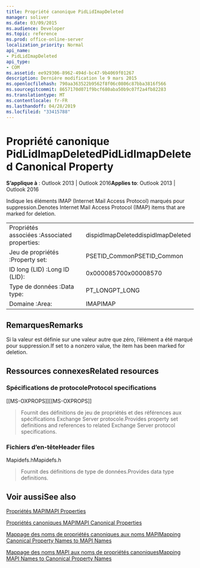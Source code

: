 ```yaml
---
title: Propriété canonique PidLidImapDeleted
manager: soliver
ms.date: 03/09/2015
ms.audience: Developer
ms.topic: reference
ms.prod: office-online-server
localization_priority: Normal
api_name:
- PidLidImapDeleted
api_type:
- COM
ms.assetid: ee929306-8962-494d-bc47-9b4069f01267
description: Dernière modification le 9 mars 2015
ms.openlocfilehash: 790aa363522b9562f8f06c0806c87bba3816f566
ms.sourcegitcommit: 8657170d071f9bcf680aba50b9c07f2a4fb82283
ms.translationtype: MT
ms.contentlocale: fr-FR
ms.lasthandoff: 04/28/2019
ms.locfileid: "33415788"
---
```

# <a name="pidlidimapdeleted-canonical-property"></a><span data-ttu-id="0b860-103">Propriété canonique PidLidImapDeleted</span><span class="sxs-lookup"><span data-stu-id="0b860-103">PidLidImapDeleted Canonical Property</span></span>

  
  
<span data-ttu-id="0b860-104">**S’applique à** : Outlook 2013 | Outlook 2016</span><span class="sxs-lookup"><span data-stu-id="0b860-104">**Applies to**: Outlook 2013 | Outlook 2016</span></span> 
  
<span data-ttu-id="0b860-105">Indique les éléments IMAP (Internet Mail Access Protocol) marqués pour suppression.</span><span class="sxs-lookup"><span data-stu-id="0b860-105">Denotes Internet Mail Access Protocol (IMAP) items that are marked for deletion.</span></span>
  
|||
|:-----|:-----|
|<span data-ttu-id="0b860-106">Propriétés associées :</span><span class="sxs-lookup"><span data-stu-id="0b860-106">Associated properties:</span></span>  <br/> |<span data-ttu-id="0b860-107">dispidImapDeleted</span><span class="sxs-lookup"><span data-stu-id="0b860-107">dispidImapDeleted</span></span>  <br/> |
|<span data-ttu-id="0b860-108">Jeu de propriétés :</span><span class="sxs-lookup"><span data-stu-id="0b860-108">Property set:</span></span>  <br/> |<span data-ttu-id="0b860-109">PSETID_Common</span><span class="sxs-lookup"><span data-stu-id="0b860-109">PSETID_Common</span></span>  <br/> |
|<span data-ttu-id="0b860-110">ID long (LID) :</span><span class="sxs-lookup"><span data-stu-id="0b860-110">Long ID (LID):</span></span>  <br/> |<span data-ttu-id="0b860-111">0x00008570</span><span class="sxs-lookup"><span data-stu-id="0b860-111">0x00008570</span></span>  <br/> |
|<span data-ttu-id="0b860-112">Type de données :</span><span class="sxs-lookup"><span data-stu-id="0b860-112">Data type:</span></span>  <br/> |<span data-ttu-id="0b860-113">PT_LONG</span><span class="sxs-lookup"><span data-stu-id="0b860-113">PT_LONG</span></span>  <br/> |
|<span data-ttu-id="0b860-114">Domaine :</span><span class="sxs-lookup"><span data-stu-id="0b860-114">Area:</span></span>  <br/> |<span data-ttu-id="0b860-115">IMAP</span><span class="sxs-lookup"><span data-stu-id="0b860-115">IMAP</span></span>  <br/> |
   
## <a name="remarks"></a><span data-ttu-id="0b860-116">Remarques</span><span class="sxs-lookup"><span data-stu-id="0b860-116">Remarks</span></span>

<span data-ttu-id="0b860-117">Si la valeur est définie sur une valeur autre que zéro, l’élément a été marqué pour suppression.</span><span class="sxs-lookup"><span data-stu-id="0b860-117">If set to a nonzero value, the item has been marked for deletion.</span></span>
  
## <a name="related-resources"></a><span data-ttu-id="0b860-118">Ressources connexes</span><span class="sxs-lookup"><span data-stu-id="0b860-118">Related resources</span></span>

### <a name="protocol-specifications"></a><span data-ttu-id="0b860-119">Spécifications de protocole</span><span class="sxs-lookup"><span data-stu-id="0b860-119">Protocol specifications</span></span>

<span data-ttu-id="0b860-120">[[MS-OXPROPS]]</span><span class="sxs-lookup"><span data-stu-id="0b860-120">[[MS-OXPROPS]]</span></span> 
  
> <span data-ttu-id="0b860-121">Fournit des définitions de jeu de propriétés et des références aux spécifications Exchange Server protocole.</span><span class="sxs-lookup"><span data-stu-id="0b860-121">Provides property set definitions and references to related Exchange Server protocol specifications.</span></span>
    
### <a name="header-files"></a><span data-ttu-id="0b860-122">Fichiers d’en-tête</span><span class="sxs-lookup"><span data-stu-id="0b860-122">Header files</span></span>

<span data-ttu-id="0b860-123">Mapidefs.h</span><span class="sxs-lookup"><span data-stu-id="0b860-123">Mapidefs.h</span></span>
  
> <span data-ttu-id="0b860-124">Fournit des définitions de type de données.</span><span class="sxs-lookup"><span data-stu-id="0b860-124">Provides data type definitions.</span></span>
    
## <a name="see-also"></a><span data-ttu-id="0b860-125">Voir aussi</span><span class="sxs-lookup"><span data-stu-id="0b860-125">See also</span></span>



[<span data-ttu-id="0b860-126">Propriétés MAPI</span><span class="sxs-lookup"><span data-stu-id="0b860-126">MAPI Properties</span></span>](mapi-properties.md)
  
[<span data-ttu-id="0b860-127">Propriétés canoniques MAPI</span><span class="sxs-lookup"><span data-stu-id="0b860-127">MAPI Canonical Properties</span></span>](mapi-canonical-properties.md)
  
[<span data-ttu-id="0b860-128">Mappage des noms de propriétés canoniques aux noms MAPI</span><span class="sxs-lookup"><span data-stu-id="0b860-128">Mapping Canonical Property Names to MAPI Names</span></span>](mapping-canonical-property-names-to-mapi-names.md)
  
[<span data-ttu-id="0b860-129">Mappage des noms MAPI aux noms de propriétés canoniques</span><span class="sxs-lookup"><span data-stu-id="0b860-129">Mapping MAPI Names to Canonical Property Names</span></span>](mapping-mapi-names-to-canonical-property-names.md)

